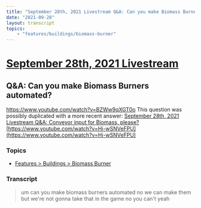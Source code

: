 ```yaml
---
title: "September 28th, 2021 Livestream Q&A: Can you make Biomass Burners automated?"
date: "2021-09-28"
layout: transcript
topics:
    - "features/buildings/biomass-burner"
---
```

# [September 28th, 2021 Livestream](../2021-09-28.md)
## Q&A: Can you make Biomass Burners automated?
https://www.youtube.com/watch?v=BZWw9qXGT0o
This question was possibly duplicated with a more recent answer: [September 28th, 2021 Livestream Q&A: Conveyor input for Biomass, please?](./yt-Hi-wSNVeFPU.md) [https://www.youtube.com/watch?v=Hi-wSNVeFPU](https://www.youtube.com/watch?v=Hi-wSNVeFPU)


### Topics
* [Features > Buildings > Biomass Burner](../topics/features/buildings/biomass-burner.md)

### Transcript

> um can you make biomass burners automated no we can make them but we're not gonna take that in the game no you can't yeah
